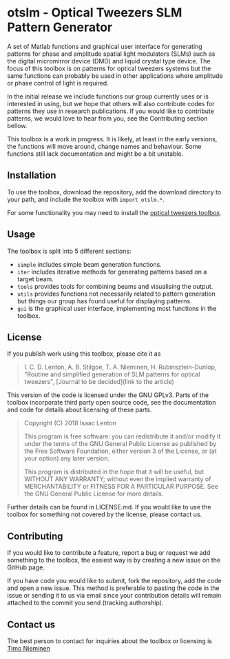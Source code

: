 otslm - Optical Tweezers SLM Pattern Generator
==============================================

A set of Matlab functions and graphical user interface for generating
patterns for phase and amplitude spatial light modulators (SLMs) such as
the digital micromirror device (DMD) and liquid crystal type device.
The focus of this toolbox is on patterns for optical tweezers systems
but the same functions can probably be used in other applications
where amplitude or phase control of light is required.

In the initial release we include functions our group currently
uses or is interested in using, but we hope that others will also
contribute codes for patterns they use in research publications.
If you would like to contribute patterns, we would love to
hear from you, see the Contributing section bellow.

This toolbox is a work in progress.  It is likely, at least in the
early versions, the functions will move around, change names and
behaviour.  Some functions still lack documentation and might be
a bit unstable.

Installation
------------

To use the toolbox, download the repository, add the download directory
to your path, and include the toolbox with `import otslm.*`.

For some functionality you may need to install the [optical tweezers
toolbox](https://github.com/ilent2/ott).

Usage
-----

The toolbox is split into 5 different sections:

* `simple` includes simple beam generation functions.
* `iter` includes iterative methods for generating patterns based
    on a target beam.
* `tools` provides tools for combining beams and visualising the output.
* `utils` provides functions not necessarily related to pattern
    generation but things our group has found useful for displaying patterns.
* `gui` is the graphical user interface, implementing most functions
    in the toolbox.

License
-------

If you publish work using this toolbox, please cite it as

> I. C. D. Lenton, A. B. Stilgoe, T. A. Nieminen, H. Rubinsztein-Dunlop,
> "Routine and simplified generation of SLM patterns for optical tweezers",
> [Journal to be decided](link to the article)

This version of the code is licensed under the GNU GPLv3.
Parts of the toolbox incorporate third party open source code,
see the documentation and code for details about licensing of these
parts.

> Copyright (C) 2018 Isaac Lenton
>
> This program is free software: you can redistribute it and/or modify
> it under the terms of the GNU General Public License as published by
> the Free Software Foundation, either version 3 of the License, or
> (at your option) any later version.
>
> This program is distributed in the hope that it will be useful,
> but WITHOUT ANY WARRANTY; without even the implied warranty of
> MERCHANTABILITY or FITNESS FOR A PARTICULAR PURPOSE.  See the
> GNU General Public License for more details.

Further details can be found in LICENSE.md.
If you would like to use the toolbox for something not covered by
the license, please contact us.

Contributing
------------

If you would like to contribute a feature, report a bug or request
we add something to the toolbox, the easiest way is by creating
a new issue on the GitHub page.

If you have code you would like to submit, fork the repository,
add the code and open a new issue.
This method is preferable to pasting the code in the issue
or sending it to us via email since your contribution details
will remain attached to the commit you send (tracking authorship).

Contact us
----------

The best person to contact for inquiries about the toolbox or licensing
is [Timo Nieminen](mailto:timo@physics.uq.edu.au)

